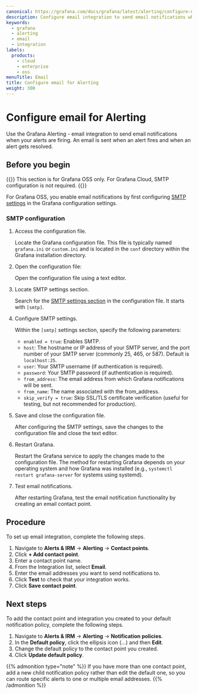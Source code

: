 ```yaml
---
canonical: https://grafana.com/docs/grafana/latest/alerting/configure-notifications/manage-contact-points/integrations/configure-email/
description: Configure email integration to send email notifications when your alerts are firing
keywords:
  - grafana
  - alerting
  - email
  - integration
labels:
  products:
    - cloud
    - enterprise
    - oss
menuTitle: Email
title: Configure email for Alerting
weight: 300
---
```


# Configure email for Alerting

Use the Grafana Alerting - email integration to send email notifications when your alerts are firing. An email is sent when an alert fires and when an alert gets resolved.

## Before you begin

{{<admonition type="note">}}
This section is for Grafana OSS only. For Grafana Cloud, SMTP configuration is not required.
{{</admonition>}}

For Grafana OSS, you enable email notifications by first configuring [SMTP settings](https://grafana.com/docs/grafana/next/setup-grafana/configure-grafana/#smtp) in the Grafana configuration settings.

### SMTP configuration

1. Access the configuration file.

   Locate the Grafana configuration file. This file is typically named `grafana.ini` or `custom.ini` and is located in the `conf` directory within the Grafana installation directory.

1. Open the configuration file:

   Open the configuration file using a text editor.

1. Locate SMTP settings section.

   Search for the [SMTP settings section](https://grafana.com/docs/grafana/next/setup-grafana/configure-grafana/#smtp) in the configuration file. It starts with `[smtp]`.

1. Configure SMTP settings.

   Within the `[smtp]` settings section, specify the following parameters:

   - `enabled = true`: Enables SMTP.
   - `host`: The hostname or IP address of your SMTP server, and the port number of your SMTP server (commonly 25, 465, or 587). Default is `localhost:25`.
   - `user`: Your SMTP username (if authentication is required).
   - `password`: Your SMTP password (if authentication is required).
   - `from_address`: The email address from which Grafana notifications will be sent.
   - `from_name`: The name associated with the from_address.
   - `skip_verify = true`: Skip SSL/TLS certificate verification (useful for testing, but not recommended for production).

1. Save and close the configuration file.

   After configuring the SMTP settings, save the changes to the configuration file and close the text editor.

1. Restart Grafana.

   Restart the Grafana service to apply the changes made to the configuration file. The method for restarting Grafana depends on your operating system and how Grafana was installed (e.g., `systemctl restart grafana-server` for systems using systemd).

1. Test email notifications.

   After restarting Grafana, test the email notification functionality by creating an email contact point.

## Procedure

To set up email integration, complete the following steps.

1. Navigate to **Alerts & IRM** -> **Alerting** -> **Contact points**.
1. Click **+ Add contact point**.
1. Enter a contact point name.
1. From the Integration list, select **Email**.
1. Enter the email addresses you want to send notifications to.
1. Click **Test** to check that your integration works.
1. Click **Save contact point**.

## Next steps

To add the contact point and integration you created to your default notification policy, complete the following steps.

1. Navigate to **Alerts & IRM** -> **Alerting** -> **Notification policies**.
1. In the **Default policy**, click the ellipsis icon (…) and then **Edit**.
1. Change the default policy to the contact point you created.
1. Click **Update default policy**.

{{% admonition type="note" %}}
If you have more than one contact point, add a new child notification policy rather than edit the default one, so you can route specific alerts to one or multiple email addresses.
{{% /admonition %}}
